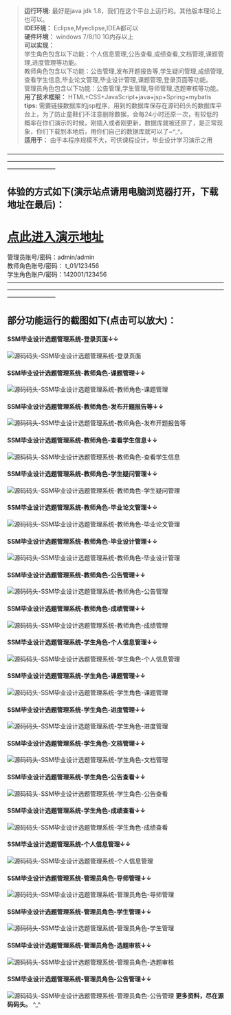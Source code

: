 >  **运行环境:** 最好是java jdk 1.8，我们在这个平台上运行的。其他版本理论上也可以。  
>  **IDE环境：** Eclipse,Myeclipse,IDEA都可以  
>  **硬件环境：** windows 7/8/10 1G内存以上  
>  **可以实现：**   
学生角色包含以下功能：个人信息管理,公告查看,成绩查看,文档管理,课题管理,进度管理等功能。  
教师角色包含以下功能：公告管理,发布开题报告等,学生疑问管理,成绩管理,查看学生信息,毕业论文管理,毕业设计管理,课题管理,登录页面等功能。  
管理员角色包含以下功能：公告管理,学生管理,导师管理,选题审核等功能。  
>  **用了技术框架：** HTML+CSS+JavaScript+java+jsp+Spring+mybatis  
>  **tips:** 需要链接数据库的jsp程序，用到的数据库保存在源码码头的数据库平台上，为了防止童鞋们不注意删除数据，会每24小时还原一次，有较低的概率在你们演示的时候，刚插入或者刚更新，数据库就被还原了，是正常现象，你们下载到本地后，用你们自己的数据库就可以了~^_^。  
>  **适用于：** 由于本程序规模不大，可供课程设计，毕业设计学习演示之用  
  

————————————————————————————————————————————————————————————————————————————————
## 体验的方式如下(演示站点请用电脑浏览器打开，下载地址在最后)：
# <a rel="nofollow"  href="http://www.csbishe.cn:15015/BSManager" target="_blank"><u>点此进入演示地址</u></a>
管理员账号/密码：admin/admin  
教师角色账号/密码： t_01/123456  
学生角色账户/密码：142001/123456  
————————————————————————————————————————————————————————————————————————————————
## 部分功能运行的截图如下(点击可以放大)：
#### SSM毕业设计选题管理系统-登录页面↓↓
![源码码头-SSM毕业设计选题管理系统-登录页面](http://images.icodedock.com/JAVA/JAVAEE/SSM%E6%AF%95%E4%B8%9A%E8%AE%BE%E8%AE%A1%E9%80%89%E9%A2%98%E7%AE%A1%E7%90%86%E7%B3%BB%E7%BB%9F/%E7%99%BB%E5%BD%95%E9%A1%B5%E9%9D%A2.png?imageView2/0/format/jpg/interlace/1/q/100|watermark/1/image/aHR0cDovL2ltYWdlcy5pY29kZWRvY2suY29tL21hcmsucG5n/dissolve/80/gravity/SouthEast/dx/10/dy/10|imageslim)
#### SSM毕业设计选题管理系统-教师角色-课题管理↓↓
![源码码头-SSM毕业设计选题管理系统-教师角色-课题管理](http://images.icodedock.com/JAVA/JAVAEE/SSM%E6%AF%95%E4%B8%9A%E8%AE%BE%E8%AE%A1%E9%80%89%E9%A2%98%E7%AE%A1%E7%90%86%E7%B3%BB%E7%BB%9F/%E6%95%99%E5%B8%88%E8%A7%92%E8%89%B2/%E8%AF%BE%E9%A2%98%E7%AE%A1%E7%90%86.png?imageView2/0/format/jpg/interlace/1/q/100|watermark/1/image/aHR0cDovL2ltYWdlcy5pY29kZWRvY2suY29tL21hcmsucG5n/dissolve/80/gravity/SouthEast/dx/10/dy/10|imageslim)
#### SSM毕业设计选题管理系统-教师角色-发布开题报告等↓↓
![源码码头-SSM毕业设计选题管理系统-教师角色-发布开题报告等](http://images.icodedock.com/JAVA/JAVAEE/SSM%E6%AF%95%E4%B8%9A%E8%AE%BE%E8%AE%A1%E9%80%89%E9%A2%98%E7%AE%A1%E7%90%86%E7%B3%BB%E7%BB%9F/%E6%95%99%E5%B8%88%E8%A7%92%E8%89%B2/%E5%8F%91%E5%B8%83%E5%BC%80%E9%A2%98%E6%8A%A5%E5%91%8A%E7%AD%89.png?imageView2/0/format/jpg/interlace/1/q/100|watermark/1/image/aHR0cDovL2ltYWdlcy5pY29kZWRvY2suY29tL21hcmsucG5n/dissolve/80/gravity/SouthEast/dx/10/dy/10|imageslim)
#### SSM毕业设计选题管理系统-教师角色-查看学生信息↓↓
![源码码头-SSM毕业设计选题管理系统-教师角色-查看学生信息](http://images.icodedock.com/JAVA/JAVAEE/SSM%E6%AF%95%E4%B8%9A%E8%AE%BE%E8%AE%A1%E9%80%89%E9%A2%98%E7%AE%A1%E7%90%86%E7%B3%BB%E7%BB%9F/%E6%95%99%E5%B8%88%E8%A7%92%E8%89%B2/%E6%9F%A5%E7%9C%8B%E5%AD%A6%E7%94%9F%E4%BF%A1%E6%81%AF.png?imageView2/0/format/jpg/interlace/1/q/100|watermark/1/image/aHR0cDovL2ltYWdlcy5pY29kZWRvY2suY29tL21hcmsucG5n/dissolve/80/gravity/SouthEast/dx/10/dy/10|imageslim)
#### SSM毕业设计选题管理系统-教师角色-学生疑问管理↓↓
![源码码头-SSM毕业设计选题管理系统-教师角色-学生疑问管理](http://images.icodedock.com/JAVA/JAVAEE/SSM%E6%AF%95%E4%B8%9A%E8%AE%BE%E8%AE%A1%E9%80%89%E9%A2%98%E7%AE%A1%E7%90%86%E7%B3%BB%E7%BB%9F/%E6%95%99%E5%B8%88%E8%A7%92%E8%89%B2/%E5%AD%A6%E7%94%9F%E7%96%91%E9%97%AE%E7%AE%A1%E7%90%86.png?imageView2/0/format/jpg/interlace/1/q/100|watermark/1/image/aHR0cDovL2ltYWdlcy5pY29kZWRvY2suY29tL21hcmsucG5n/dissolve/80/gravity/SouthEast/dx/10/dy/10|imageslim)
#### SSM毕业设计选题管理系统-教师角色-毕业论文管理↓↓
![源码码头-SSM毕业设计选题管理系统-教师角色-毕业论文管理](http://images.icodedock.com/JAVA/JAVAEE/SSM%E6%AF%95%E4%B8%9A%E8%AE%BE%E8%AE%A1%E9%80%89%E9%A2%98%E7%AE%A1%E7%90%86%E7%B3%BB%E7%BB%9F/%E6%95%99%E5%B8%88%E8%A7%92%E8%89%B2/%E6%AF%95%E4%B8%9A%E8%AE%BA%E6%96%87%E7%AE%A1%E7%90%86.png?imageView2/0/format/jpg/interlace/1/q/100|watermark/1/image/aHR0cDovL2ltYWdlcy5pY29kZWRvY2suY29tL21hcmsucG5n/dissolve/80/gravity/SouthEast/dx/10/dy/10|imageslim)
#### SSM毕业设计选题管理系统-教师角色-毕业设计管理↓↓
![源码码头-SSM毕业设计选题管理系统-教师角色-毕业设计管理](http://images.icodedock.com/JAVA/JAVAEE/SSM%E6%AF%95%E4%B8%9A%E8%AE%BE%E8%AE%A1%E9%80%89%E9%A2%98%E7%AE%A1%E7%90%86%E7%B3%BB%E7%BB%9F/%E6%95%99%E5%B8%88%E8%A7%92%E8%89%B2/%E6%AF%95%E4%B8%9A%E8%AE%BE%E8%AE%A1%E7%AE%A1%E7%90%86.png?imageView2/0/format/jpg/interlace/1/q/100|watermark/1/image/aHR0cDovL2ltYWdlcy5pY29kZWRvY2suY29tL21hcmsucG5n/dissolve/80/gravity/SouthEast/dx/10/dy/10|imageslim)
#### SSM毕业设计选题管理系统-教师角色-公告管理↓↓
![源码码头-SSM毕业设计选题管理系统-教师角色-公告管理](http://images.icodedock.com/JAVA/JAVAEE/SSM%E6%AF%95%E4%B8%9A%E8%AE%BE%E8%AE%A1%E9%80%89%E9%A2%98%E7%AE%A1%E7%90%86%E7%B3%BB%E7%BB%9F/%E6%95%99%E5%B8%88%E8%A7%92%E8%89%B2/%E5%85%AC%E5%91%8A%E7%AE%A1%E7%90%86.png?imageView2/0/format/jpg/interlace/1/q/100|watermark/1/image/aHR0cDovL2ltYWdlcy5pY29kZWRvY2suY29tL21hcmsucG5n/dissolve/80/gravity/SouthEast/dx/10/dy/10|imageslim)
#### SSM毕业设计选题管理系统-教师角色-成绩管理↓↓
![源码码头-SSM毕业设计选题管理系统-教师角色-成绩管理](http://images.icodedock.com/JAVA/JAVAEE/SSM%E6%AF%95%E4%B8%9A%E8%AE%BE%E8%AE%A1%E9%80%89%E9%A2%98%E7%AE%A1%E7%90%86%E7%B3%BB%E7%BB%9F/%E6%95%99%E5%B8%88%E8%A7%92%E8%89%B2/%E6%88%90%E7%BB%A9%E7%AE%A1%E7%90%86.png?imageView2/0/format/jpg/interlace/1/q/100|watermark/1/image/aHR0cDovL2ltYWdlcy5pY29kZWRvY2suY29tL21hcmsucG5n/dissolve/80/gravity/SouthEast/dx/10/dy/10|imageslim)
#### SSM毕业设计选题管理系统-学生角色-个人信息管理↓↓
![源码码头-SSM毕业设计选题管理系统-学生角色-个人信息管理](http://images.icodedock.com/JAVA/JAVAEE/SSM%E6%AF%95%E4%B8%9A%E8%AE%BE%E8%AE%A1%E9%80%89%E9%A2%98%E7%AE%A1%E7%90%86%E7%B3%BB%E7%BB%9F/%E5%AD%A6%E7%94%9F%E8%A7%92%E8%89%B2/%E4%B8%AA%E4%BA%BA%E4%BF%A1%E6%81%AF%E7%AE%A1%E7%90%86.png?imageView2/0/format/jpg/interlace/1/q/100|watermark/1/image/aHR0cDovL2ltYWdlcy5pY29kZWRvY2suY29tL21hcmsucG5n/dissolve/80/gravity/SouthEast/dx/10/dy/10|imageslim)
#### SSM毕业设计选题管理系统-学生角色-课题管理↓↓
![源码码头-SSM毕业设计选题管理系统-学生角色-课题管理](http://images.icodedock.com/JAVA/JAVAEE/SSM%E6%AF%95%E4%B8%9A%E8%AE%BE%E8%AE%A1%E9%80%89%E9%A2%98%E7%AE%A1%E7%90%86%E7%B3%BB%E7%BB%9F/%E5%AD%A6%E7%94%9F%E8%A7%92%E8%89%B2/%E8%AF%BE%E9%A2%98%E7%AE%A1%E7%90%86.png?imageView2/0/format/jpg/interlace/1/q/100|watermark/1/image/aHR0cDovL2ltYWdlcy5pY29kZWRvY2suY29tL21hcmsucG5n/dissolve/80/gravity/SouthEast/dx/10/dy/10|imageslim)
#### SSM毕业设计选题管理系统-学生角色-进度管理↓↓
![源码码头-SSM毕业设计选题管理系统-学生角色-进度管理](http://images.icodedock.com/JAVA/JAVAEE/SSM%E6%AF%95%E4%B8%9A%E8%AE%BE%E8%AE%A1%E9%80%89%E9%A2%98%E7%AE%A1%E7%90%86%E7%B3%BB%E7%BB%9F/%E5%AD%A6%E7%94%9F%E8%A7%92%E8%89%B2/%E8%BF%9B%E5%BA%A6%E7%AE%A1%E7%90%86.png?imageView2/0/format/jpg/interlace/1/q/100|watermark/1/image/aHR0cDovL2ltYWdlcy5pY29kZWRvY2suY29tL21hcmsucG5n/dissolve/80/gravity/SouthEast/dx/10/dy/10|imageslim)
#### SSM毕业设计选题管理系统-学生角色-文档管理↓↓
![源码码头-SSM毕业设计选题管理系统-学生角色-文档管理](http://images.icodedock.com/JAVA/JAVAEE/SSM%E6%AF%95%E4%B8%9A%E8%AE%BE%E8%AE%A1%E9%80%89%E9%A2%98%E7%AE%A1%E7%90%86%E7%B3%BB%E7%BB%9F/%E5%AD%A6%E7%94%9F%E8%A7%92%E8%89%B2/%E6%96%87%E6%A1%A3%E7%AE%A1%E7%90%86.png?imageView2/0/format/jpg/interlace/1/q/100|watermark/1/image/aHR0cDovL2ltYWdlcy5pY29kZWRvY2suY29tL21hcmsucG5n/dissolve/80/gravity/SouthEast/dx/10/dy/10|imageslim)
#### SSM毕业设计选题管理系统-学生角色-公告查看↓↓
![源码码头-SSM毕业设计选题管理系统-学生角色-公告查看](http://images.icodedock.com/JAVA/JAVAEE/SSM%E6%AF%95%E4%B8%9A%E8%AE%BE%E8%AE%A1%E9%80%89%E9%A2%98%E7%AE%A1%E7%90%86%E7%B3%BB%E7%BB%9F/%E5%AD%A6%E7%94%9F%E8%A7%92%E8%89%B2/%E5%85%AC%E5%91%8A%E6%9F%A5%E7%9C%8B.png?imageView2/0/format/jpg/interlace/1/q/100|watermark/1/image/aHR0cDovL2ltYWdlcy5pY29kZWRvY2suY29tL21hcmsucG5n/dissolve/80/gravity/SouthEast/dx/10/dy/10|imageslim)
#### SSM毕业设计选题管理系统-学生角色-成绩查看↓↓
![源码码头-SSM毕业设计选题管理系统-学生角色-成绩查看](http://images.icodedock.com/JAVA/JAVAEE/SSM%E6%AF%95%E4%B8%9A%E8%AE%BE%E8%AE%A1%E9%80%89%E9%A2%98%E7%AE%A1%E7%90%86%E7%B3%BB%E7%BB%9F/%E5%AD%A6%E7%94%9F%E8%A7%92%E8%89%B2/%E6%88%90%E7%BB%A9%E6%9F%A5%E7%9C%8B.png?imageView2/0/format/jpg/interlace/1/q/100|watermark/1/image/aHR0cDovL2ltYWdlcy5pY29kZWRvY2suY29tL21hcmsucG5n/dissolve/80/gravity/SouthEast/dx/10/dy/10|imageslim)
#### SSM毕业设计选题管理系统-个人信息管理↓↓
![源码码头-SSM毕业设计选题管理系统-个人信息管理](http://images.icodedock.com/JAVA/JAVAEE/SSM%E6%AF%95%E4%B8%9A%E8%AE%BE%E8%AE%A1%E9%80%89%E9%A2%98%E7%AE%A1%E7%90%86%E7%B3%BB%E7%BB%9F/%E4%B8%AA%E4%BA%BA%E4%BF%A1%E6%81%AF%E7%AE%A1%E7%90%86.png?imageView2/0/format/jpg/interlace/1/q/100|watermark/1/image/aHR0cDovL2ltYWdlcy5pY29kZWRvY2suY29tL21hcmsucG5n/dissolve/80/gravity/SouthEast/dx/10/dy/10|imageslim)
#### SSM毕业设计选题管理系统-管理员角色-导师管理↓↓
![源码码头-SSM毕业设计选题管理系统-管理员角色-导师管理](http://images.icodedock.com/JAVA/JAVAEE/SSM%E6%AF%95%E4%B8%9A%E8%AE%BE%E8%AE%A1%E9%80%89%E9%A2%98%E7%AE%A1%E7%90%86%E7%B3%BB%E7%BB%9F/%E7%AE%A1%E7%90%86%E5%91%98%E8%A7%92%E8%89%B2/%E5%AF%BC%E5%B8%88%E7%AE%A1%E7%90%86.png?imageView2/0/format/jpg/interlace/1/q/100|watermark/1/image/aHR0cDovL2ltYWdlcy5pY29kZWRvY2suY29tL21hcmsucG5n/dissolve/80/gravity/SouthEast/dx/10/dy/10|imageslim)
#### SSM毕业设计选题管理系统-管理员角色-学生管理↓↓
![源码码头-SSM毕业设计选题管理系统-管理员角色-学生管理](http://images.icodedock.com/JAVA/JAVAEE/SSM%E6%AF%95%E4%B8%9A%E8%AE%BE%E8%AE%A1%E9%80%89%E9%A2%98%E7%AE%A1%E7%90%86%E7%B3%BB%E7%BB%9F/%E7%AE%A1%E7%90%86%E5%91%98%E8%A7%92%E8%89%B2/%E5%AD%A6%E7%94%9F%E7%AE%A1%E7%90%86.png?imageView2/0/format/jpg/interlace/1/q/100|watermark/1/image/aHR0cDovL2ltYWdlcy5pY29kZWRvY2suY29tL21hcmsucG5n/dissolve/80/gravity/SouthEast/dx/10/dy/10|imageslim)
#### SSM毕业设计选题管理系统-管理员角色-选题审核↓↓
![源码码头-SSM毕业设计选题管理系统-管理员角色-选题审核](http://images.icodedock.com/JAVA/JAVAEE/SSM%E6%AF%95%E4%B8%9A%E8%AE%BE%E8%AE%A1%E9%80%89%E9%A2%98%E7%AE%A1%E7%90%86%E7%B3%BB%E7%BB%9F/%E7%AE%A1%E7%90%86%E5%91%98%E8%A7%92%E8%89%B2/%E9%80%89%E9%A2%98%E5%AE%A1%E6%A0%B8.png?imageView2/0/format/jpg/interlace/1/q/100|watermark/1/image/aHR0cDovL2ltYWdlcy5pY29kZWRvY2suY29tL21hcmsucG5n/dissolve/80/gravity/SouthEast/dx/10/dy/10|imageslim)
#### SSM毕业设计选题管理系统-管理员角色-公告管理↓↓
![源码码头-SSM毕业设计选题管理系统-管理员角色-公告管理](http://images.icodedock.com/JAVA/JAVAEE/SSM%E6%AF%95%E4%B8%9A%E8%AE%BE%E8%AE%A1%E9%80%89%E9%A2%98%E7%AE%A1%E7%90%86%E7%B3%BB%E7%BB%9F/%E7%AE%A1%E7%90%86%E5%91%98%E8%A7%92%E8%89%B2/%E5%85%AC%E5%91%8A%E7%AE%A1%E7%90%86.png?imageView2/0/format/jpg/interlace/1/q/100|watermark/1/image/aHR0cDovL2ltYWdlcy5pY29kZWRvY2suY29tL21hcmsucG5n/dissolve/80/gravity/SouthEast/dx/10/dy/10|imageslim)
**更多资料，尽在源码码头。** ^_^